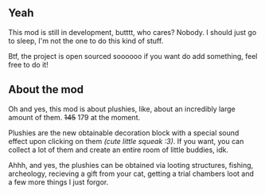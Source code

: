 ## Yeah
This mod is still in development, butttt, who cares? Nobody. I should just go to sleep, I'm not the one to do this kind of stuff.

Btf, the project is open sourced soooooo if you want do add something, feel free to do it!

## About the mod 
Oh and yes, this mod is about plushies, like, about an incredibly large amount of them. ~~145~~ 179 at the moment.

Plushies are the new obtainable decoration block with a special sound effect upon clicking on them _(cute little squeak :3)_. If you want, you can collect a lot of them and create an entire room of little buddies, idk.

Ahhh, and yes, the plushies can be obtained via looting structures, fishing, archeology, recieving a gift from your cat, getting a trial chambers loot and a few more things I just forgor.
